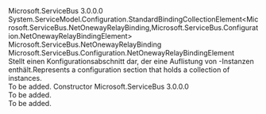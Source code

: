 <Type Name="NetOnewayRelayBindingCollectionElement" FullName="Microsoft.ServiceBus.Configuration.NetOnewayRelayBindingCollectionElement">
  <TypeSignature Language="C#" Value="public class NetOnewayRelayBindingCollectionElement : System.ServiceModel.Configuration.StandardBindingCollectionElement&lt;Microsoft.ServiceBus.NetOnewayRelayBinding,Microsoft.ServiceBus.Configuration.NetOnewayRelayBindingElement&gt;" />
  <TypeSignature Language="ILAsm" Value=".class public auto ansi beforefieldinit NetOnewayRelayBindingCollectionElement extends System.ServiceModel.Configuration.StandardBindingCollectionElement`2&lt;class Microsoft.ServiceBus.NetOnewayRelayBinding, class Microsoft.ServiceBus.Configuration.NetOnewayRelayBindingElement&gt;" />
  <TypeSignature Language="DocId" Value="T:Microsoft.ServiceBus.Configuration.NetOnewayRelayBindingCollectionElement" />
  <TypeSignature Language="VB.NET" Value="Public Class NetOnewayRelayBindingCollectionElement&#xA;Inherits StandardBindingCollectionElement(Of NetOnewayRelayBinding, NetOnewayRelayBindingElement)" />
  <TypeSignature Language="F#" Value="type NetOnewayRelayBindingCollectionElement = class&#xA;    inherit StandardBindingCollectionElement&lt;NetOnewayRelayBinding, NetOnewayRelayBindingElement&gt;" />
  <AssemblyInfo>
    <AssemblyName>Microsoft.ServiceBus</AssemblyName>
    <AssemblyVersion>3.0.0.0</AssemblyVersion>
  </AssemblyInfo>
  <Base>
    <BaseTypeName>System.ServiceModel.Configuration.StandardBindingCollectionElement&lt;Microsoft.ServiceBus.NetOnewayRelayBinding,Microsoft.ServiceBus.Configuration.NetOnewayRelayBindingElement&gt;</BaseTypeName>
    <BaseTypeArguments>
      <BaseTypeArgument TypeParamName="!0">Microsoft.ServiceBus.NetOnewayRelayBinding</BaseTypeArgument>
      <BaseTypeArgument TypeParamName="!1">Microsoft.ServiceBus.Configuration.NetOnewayRelayBindingElement</BaseTypeArgument>
    </BaseTypeArguments>
  </Base>
  <Interfaces />
  <Docs>
    <summary><span data-ttu-id="88606-101">Stellt einen Konfigurationsabschnitt dar, der eine Auflistung von <see cref="T:Microsoft.ServiceBus.Configuration.NetOnewayRelayBindingElement" />-Instanzen enthält.</span><span class="sxs-lookup"><span data-stu-id="88606-101">Represents a configuration section that holds a collection of <see cref="T:Microsoft.ServiceBus.Configuration.NetOnewayRelayBindingElement" /> instances.</span></span></summary>
    <remarks>To be added.</remarks>
  </Docs>
  <Members>
    <Member MemberName=".ctor">
      <MemberSignature Language="C#" Value="public NetOnewayRelayBindingCollectionElement ();" />
      <MemberSignature Language="ILAsm" Value=".method public hidebysig specialname rtspecialname instance void .ctor() cil managed" />
      <MemberSignature Language="DocId" Value="M:Microsoft.ServiceBus.Configuration.NetOnewayRelayBindingCollectionElement.#ctor" />
      <MemberSignature Language="VB.NET" Value="Public Sub New ()" />
      <MemberType>Constructor</MemberType>
      <AssemblyInfo>
        <AssemblyName>Microsoft.ServiceBus</AssemblyName>
        <AssemblyVersion>3.0.0.0</AssemblyVersion>
      </AssemblyInfo>
      <Parameters />
      <Docs>
        <summary>To be added.</summary>
        <remarks>To be added.</remarks>
      </Docs>
    </Member>
  </Members>
</Type>